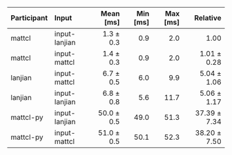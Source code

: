 | Participant | Input | Mean [ms] | Min [ms] | Max [ms] | Relative |
|:---|:---|---:|---:|---:|---:|
| mattcl | input-lanjian | 1.3 ± 0.3 | 0.9 | 2.0 | 1.00 |
| mattcl | input-mattcl | 1.4 ± 0.3 | 0.9 | 2.0 | 1.01 ± 0.28 |
| lanjian | input-mattcl | 6.7 ± 0.5 | 6.0 | 9.9 | 5.04 ± 1.06 |
| lanjian | input-lanjian | 6.8 ± 0.8 | 5.6 | 11.7 | 5.06 ± 1.17 |
| mattcl-py | input-lanjian | 50.0 ± 0.5 | 49.0 | 51.3 | 37.39 ± 7.34 |
| mattcl-py | input-mattcl | 51.0 ± 0.5 | 50.1 | 52.3 | 38.20 ± 7.50 |
